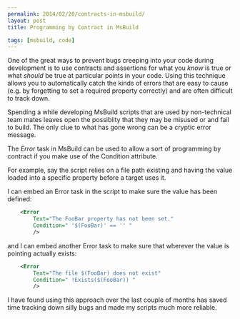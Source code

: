 ```yaml
---
permalink: 2014/02/20/contracts-in-msbuild/
layout: post
title: Programming by Contract in MsBuild

tags: [msbuild, code]
---
```


One of the great ways to prevent bugs creeping into your code during development
is to use contracts and assertions for what you _know_ is true or what
_should_ be true at particular points in your code. Using this technique allows
you to automatically catch the kinds of errors that are easy to cause (e.g. by
forgetting to set a required property correctly) and are often difficult to
track down.

Spending a while developing MsBuild scripts that are used by non-technical
team mates leaves open the possiblity that they may be misused or and fail to
build. The only clue to what has gone wrong can be a cryptic error message.

The _Error_ task in MsBuild can be used to allow a sort of programming by
contract if you make use of the Condition attribute.

For example, say the script relies on a file path existing and having the
value loaded into a specific property before a target uses it.

I can embed an Error task in the script to make sure the value has been defined:

```xml
    <Error
    	Text="The FooBar property has not been set."
    	Condition=" '$(FooBar)' == '' "
    	/>
```

and I can embed another Error task to make sure that wherever the value is pointing
actually exists:

```xml
    <Error
    	Text="The file $(FooBar) does not exist"
    	Condition=" !Exists($(FooBar)) "
    	/>
```

I have found using this approach over the last couple of months has saved
time tracking down silly bugs and made my scripts much more reliable.

